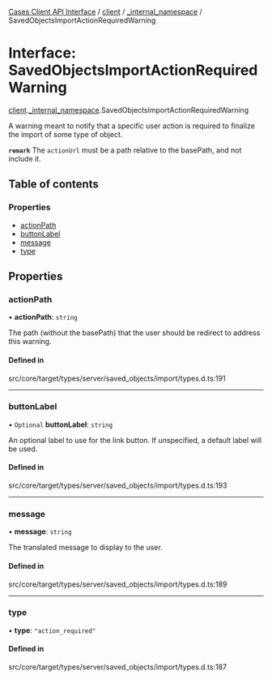 [Cases Client API Interface](../README.md) / [client](../modules/client.md) / [\_internal\_namespace](../modules/client._internal_namespace.md) / SavedObjectsImportActionRequiredWarning

# Interface: SavedObjectsImportActionRequiredWarning

[client](../modules/client.md).[_internal_namespace](../modules/client._internal_namespace.md).SavedObjectsImportActionRequiredWarning

A warning meant to notify that a specific user action is required to finalize the import
of some type of object.

**`remark`** The `actionUrl` must be a path relative to the basePath, and not include it.

## Table of contents

### Properties

- [actionPath](client._internal_namespace.SavedObjectsImportActionRequiredWarning.md#actionpath)
- [buttonLabel](client._internal_namespace.SavedObjectsImportActionRequiredWarning.md#buttonlabel)
- [message](client._internal_namespace.SavedObjectsImportActionRequiredWarning.md#message)
- [type](client._internal_namespace.SavedObjectsImportActionRequiredWarning.md#type)

## Properties

### actionPath

• **actionPath**: `string`

The path (without the basePath) that the user should be redirect to address this warning.

#### Defined in

src/core/target/types/server/saved_objects/import/types.d.ts:191

___

### buttonLabel

• `Optional` **buttonLabel**: `string`

An optional label to use for the link button. If unspecified, a default label will be used.

#### Defined in

src/core/target/types/server/saved_objects/import/types.d.ts:193

___

### message

• **message**: `string`

The translated message to display to the user.

#### Defined in

src/core/target/types/server/saved_objects/import/types.d.ts:189

___

### type

• **type**: ``"action_required"``

#### Defined in

src/core/target/types/server/saved_objects/import/types.d.ts:187
